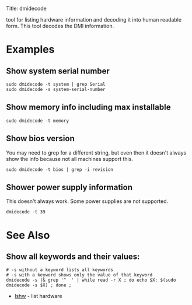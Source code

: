 Title: dmidecode

tool for listing hardware information and decoding it into human readable form. This tool decodes the DMI information.

# Examples

## Show system serial number

```
sudo dmidecode -t system | grep Serial
sudo dmidecode -s system-serial-number
```

## Show memory info including max installable

```
sudo dmidecode -t memory
```

## Show bios version

You may need to grep for a different string, but even then it doesn't always show the info because not all machines support this.

```
sudo dmidecode -t bios | grep -i revision
```

## Shower power supply information

This doesn't always work. Some power supplies are not supported.

```
dmidecode -t 39
```

# See Also

## Show all keywords and their values:

```
# -s without a keyword lists all keywords
# -s with a keyword shows only the value of that keyword
dmidecode -s |& grep '^  ' | while read -r X ; do echo $X: $(sudo dmidecode -s $X) ; done ;
```

- [lshw](lshw) - list hardware
